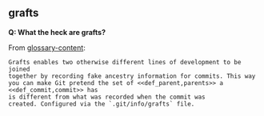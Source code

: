 ## grafts

**Q: What the heck are grafts?**

From [glossary-content](https://github.com/git/git/blob/master/Documentation/glossary-content.txt):

    Grafts enables two otherwise different lines of development to be joined
    together by recording fake ancestry information for commits. This way
    you can make Git pretend the set of <<def_parent,parents>> a <<def_commit,commit>> has
    is different from what was recorded when the commit was
    created. Configured via the `.git/info/grafts` file.
